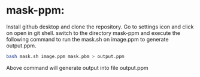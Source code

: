 # mask-ppm:

Install github desktop and clone the repository.
Go to settings icon and click on open in git shell.
switch to the directory mask-ppm and execute the following command to run the mask.sh on image.ppm to generate output.ppm.

```bash 
bash mask.sh image.ppm mask.pbm > output.ppm
```
Above command will generate output into file output.ppm